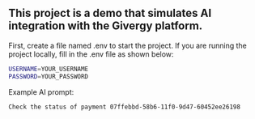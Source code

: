 ## This project is a demo that simulates AI integration with the Givergy platform.

First, create a file named .env to start the project. If you are running the project locally, fill in the .env file as shown below:

```bash
USERNAME=YOUR_USERNAME
PASSWORD=YOUR_PASSWORD
```

Example AI prompt:

```bash
Check the status of payment 07ffebbd-58b6-11f0-9d47-60452ee26198
```
